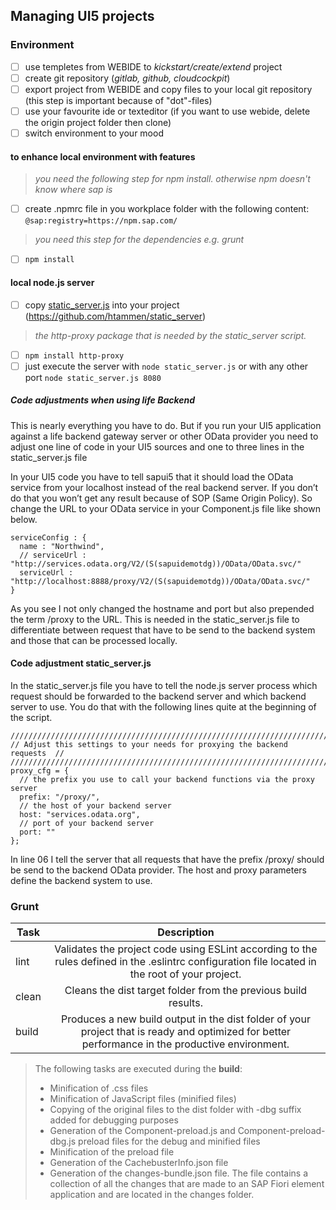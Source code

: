 ## Managing UI5 projects

### Environment
- [ ] use templetes from WEBIDE to _kickstart/create/extend_ project
- [ ] create git repository (_gitlab, github, cloudcockpit_)
- [ ] export project from WEBIDE and copy files to your local git repository (this step is important because of "dot"-files)
- [ ] use your favourite ide or texteditor (if you want to use webide, delete the origin project folder then clone)
- [ ] switch environment to your mood

#### to enhance local environment with features
> _you need the following step for npm install. otherwise npm doesn't know where sap is_
- [ ] create .npmrc file in you workplace folder with the following content: ```@sap:registry=https://npm.sap.com/```
> _you need this step for the dependencies e.g. grunt_
- [ ] ```npm install```
#### local node.js server
- [ ] copy [static_server.js](static_server.js) into your project (https://github.com/htammen/static_server)
> _the http-proxy package that is needed by the static_server script._
- [ ] ```npm install http-proxy```
- [ ] just execute the server with ```node static_server.js``` or with any other port ```node static_server.js 8080```
##### Code adjustments when using life Backend
This is nearly everything you have to do. But if you run your UI5 application against a life backend gateway server or other OData provider you need to adjust one line of code in your UI5 sources and one to three lines in the static_server.js file     

In your UI5 code you have to tell sapui5 that it should load the OData service from your localhost instead of the real backend server. If you don’t do that you won’t get any result because of SOP (Same Origin Policy). So change the URL to your OData service in your Component.js file like shown below.

```
serviceConfig : {
  name : "Northwind",
  // serviceUrl : "http://services.odata.org/V2/(S(sapuidemotdg))/OData/OData.svc/"
  serviceUrl : "http://localhost:8888/proxy/V2/(S(sapuidemotdg))/OData/OData.svc/"
}
```
As you see I not only changed the hostname and port but also prepended the term /proxy to the URL. This is needed in the static_server.js file to differentiate between request that have to be send to the backend system and those that can be processed locally.
#### Code adjustment static_server.js
In the static_server.js file you have to tell the node.js server process which request should be forwarded to the backend server and which backend server to use. You do that with the following lines quite at the beginning of the script.      
```
///////////////////////////////////////////////////////////////////////////
// Adjust this settings to your needs for proxying the backend requests  //
///////////////////////////////////////////////////////////////////////////
proxy_cfg = {
  // the prefix you use to call your backend functions via the proxy server
  prefix: "/proxy/",
  // the host of your backend server
  host: "services.odata.org",
  // port of your backend server
  port: ""
};
```
In line 06 I tell the server that all requests that have the prefix /proxy/ should be send to the backend OData provider. The host and proxy parameters define the backend system to use.

### Grunt

| Task          | Description   |
| ------------- |:-------------:|
| lint     | Validates the project code using ESLint according to the rules defined in the .eslintrc configuration file located in the root of your project. |
| clean      | Cleans the dist target folder from the previous build results.      |
| build | Produces a new build output in the dist folder of your project that is ready and optimized for better performance in the productive environment. |

> The following tasks are executed during the **build**:
> * Minification of .css files
> * Minification of JavaScript files (minified files)
> * Copying of the original files to the dist folder with -dbg suffix added for debugging purposes
> * Generation of the Component-preload.js and Component-preload-dbg.js preload files for the debug and minified files
> * Minification of the preload file
> * Generation of the CachebusterInfo.json file
> * Generation of the changes-bundle.json file. The file contains a collection of all the changes that are made to an SAP Fiori element application and are located in the changes folder.
